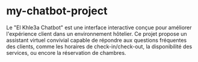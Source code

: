 # my-chatbot-project
Le "El Khle3a Chatbot" est une interface interactive conçue pour améliorer l'expérience client dans un environnement hôtelier. Ce projet propose un assistant virtuel convivial capable de répondre aux questions fréquentes des clients, comme les horaires de check-in/check-out, la disponibilité des services, ou encore la réservation de chambres.
